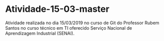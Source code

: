 # Atividade-15-03-master

Atividade realizada no dia 15/03/2019 no curso de Git do Professor Rubem Santos no curso técnico em TI oferecido Serviço Nacional de Aprendizagem Industrial (SENAI).
